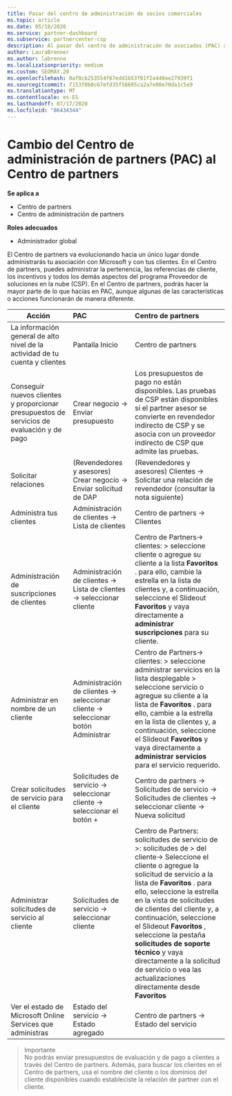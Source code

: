 ```yaml
---
title: Pasar del centro de administración de socios comerciales
ms.topic: article
ms.date: 05/18/2020
ms.service: partner-dashboard
ms.subservice: partnercenter-csp
description: Al pasar del centro de administración de asociados (PAC) al centro de Partners, aprenda a administrar la pertenencia a un programa CSP, las referencias de los clientes, los incentivos, etc.
author: LauraBrenner
ms.author: labrenne
ms.localizationpriority: medium
ms.custom: SEOMAY.20
ms.openlocfilehash: 0af8cb253554f67edd1b53f01f2a440ae27939f1
ms.sourcegitcommit: 7153f0b8c67efd35f58695ca2a7e00e70da1c5e9
ms.translationtype: MT
ms.contentlocale: es-ES
ms.lasthandoff: 07/17/2020
ms.locfileid: "86434344"
---
```

# <a name="moving-from-partner-admin-center-pac-to-the-partner-center"></a>Cambio del Centro de administración de partners (PAC) al Centro de partners

**Se aplica a**
- Centro de partners
- Centro de administración de partners

**Roles adecuados**
- Administrador global

El Centro de partners va evolucionando hacia un único lugar donde administrarás tu asociación con Microsoft y con tus clientes. En el Centro de partners, puedes administrar la pertenencia, las referencias de cliente, los incentivos y todos los demás aspectos del programa Proveedor de soluciones en la nube (CSP). En el Centro de partners, podrás hacer la mayor parte de lo que hacías en PAC, aunque algunas de las características o acciones funcionarán de manera diferente.


|**Acción**   |**PAC**   |**Centro de partners**   |
|--------------|:--------------|:---------------|
|La información general de alto nivel de la actividad de tu cuenta y clientes|Pantalla Inicio|Centro de partners|
|Conseguir nuevos clientes y proporcionar presupuestos de servicios de evaluación y de pago|Crear negocio -> Enviar presupuesto|Los presupuestos de pago no están disponibles. Las pruebas de CSP están disponibles si el partner asesor se convierte en revendedor indirecto de CSP y se asocia con un proveedor indirecto de CSP que admite las pruebas. |
|Solicitar relaciones|(Revendedores y asesores) Crear negocio -> Enviar solicitud de DAP|(Revendedores y asesores) Clientes -> Solicitar una relación de revendedor (consultar la nota siguiente)|
|Administra tus clientes|Administración de clientes -> Lista de clientes|Centro de partners -> Clientes|
|Administración de suscripciones de clientes|Administración de clientes -> Lista de clientes -> seleccionar cliente|Centro de Partners-> clientes: > seleccione cliente o agregue su cliente a la lista **Favoritos** . para ello, cambie la estrella en la lista de clientes y, a continuación, seleccione el Slideout **Favoritos** y vaya directamente a **administrar suscripciones** para su cliente.|
|Administrar en nombre de un cliente|Administración de clientes -> seleccionar cliente -> seleccionar botón Administrar|Centro de Partners-> clientes: > seleccione administrar servicios en la lista desplegable > seleccione servicio o agregue su cliente a la lista de **Favoritos** . para ello, cambie a la estrella en la lista de clientes y, a continuación, seleccione el Slideout **Favoritos** y vaya directamente a **administrar servicios** para el servicio requerido.|
|Crear solicitudes de servicio para el cliente|Solicitudes de servicio -> seleccionar cliente -> seleccionar el botón + | Centro de partners -> Solicitudes de servicio -> Solicitudes de clientes -> seleccionar cliente -> Nueva solicitud|
|Administrar solicitudes de servicio al cliente| Solicitudes de servicio -> seleccionar cliente|Centro de Partners: solicitudes de servicio de >: solicitudes de > del cliente-> Seleccione el cliente o agregue la solicitud de servicio a la lista de **Favoritos** . para ello, seleccione la estrella en la vista de solicitudes de clientes del cliente y, a continuación, seleccione el Slideout **Favoritos** , seleccione la pestaña **solicitudes de soporte técnico** y vaya directamente a la solicitud de servicio o vea las actualizaciones directamente desde **Favoritos**|
|Ver el estado de Microsoft Online Services que administras|Estado del servicio -> Estado agregado|Centro de partners -> Estado del servicio|

>Importante<br>
No podrás enviar presupuestos de evaluación y de pago a clientes a través del Centro de partners. Además, para buscar los clientes en el Centro de partners, usa el nombre del cliente o los dominios del cliente disponibles cuando estableciste la relación de partner con el cliente.
